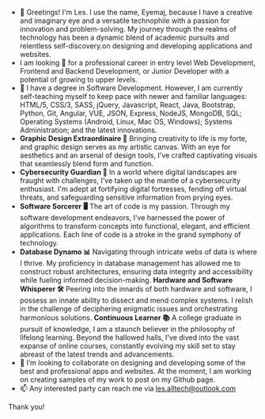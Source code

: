 - 👋 Greetings! I'm Les. I use the name, Eyemaj, because I have a creative and imaginary eye and a versatile technophile with a passion for innovation and problem-solving. My journey through the realms of technology has been a dynamic blend of academic pursuits and relentless self-discovery.on designing and developing applications and websites.
-  I am looking 👀 for a professional career in entry level Web Development, Frontend and Backend Development, or Junior Developer with a potential of growing to upper levels.
- 🌱 I have a degree in Software Development. However, I am currently self-teaching myself to keep pace with newer and familiar languages: HTML/5, CSS/3, SASS, jQuery, Javascript, React, Java, Bootstrap, Python, Git, Angular, VUE, JSON, Express, NodeJS, MongoDB, SQL; Operating Systems (Android, Linux, Mac OS, Windows); Systems Administration; and the latest innovations.
- **Graphic Design Extraordinaire 🎨** Bringing creativity to life is my forte, and graphic design serves as my artistic canvas. With an eye for aesthetics and an arsenal of design tools, I've crafted captivating visuals that seamlessly blend form and function.
- **Cybersecurity Guardian 🔐** In a world where digital landscapes are fraught with challenges, I've taken up the mantle of a cybersecurity enthusiast. I'm adept at fortifying digital fortresses, fending off virtual threats, and safeguarding sensitive information from prying eyes.
- **Software Sorcerer 🖥️** The art of code is my passion. Through my software development endeavors, I've harnessed the power of algorithms to transform concepts into functional, elegant, and efficient applications. Each line of code is a stroke in the grand symphony of technology.
- **Database Dynamo 📊** Navigating through intricate webs of data is where I thrive. My proficiency in database management has allowed me to construct robust architectures, ensuring data integrity and accessibility while fueling informed decision-making.
**Hardware and Software Whisperer 🛠️** Peering into the innards of both hardware and software, I possess an innate ability to dissect and mend complex systems. I relish in the challenge of deciphering enigmatic issues and orchestrating harmonious solutions.
  **Continuous Learner 📚** A college graduate in pursuit of knowledge, I am a staunch believer in the philosophy of lifelong learning. Beyond the hallowed halls, I've dived into the vast expanse of online courses, constantly evolving my skill set to stay abreast of the latest trends and advancements.
- 💞️ I’m looking to collaborate on designing and developing some of the best and professional apps and websites. At the moment, I am working on creating samples of my work to post on my Github page.
- 📫 Any interested party can reach me via les.alltech@outlook.com

Thank you!

<!---
eyemaj/eyemaj is a ✨ special ✨ repository because its `README.md` (this file) appears on your GitHub profile.
You can click the Preview link to take a look at your changes.
--->

